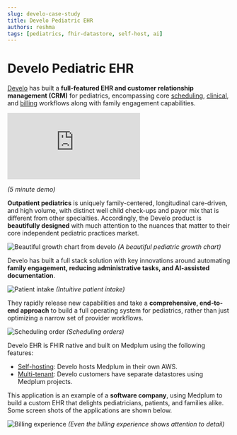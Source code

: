 ```yaml
---
slug: develo-case-study
title: Develo Pediatric EHR
authors: reshma
tags: [pediatrics, fhir-datastore, self-host, ai]
---
```


# Develo Pediatric EHR

[Develo](https://getdevelo.com/) has built a **full-featured EHR and customer relationship management (CRM)** for pediatrics, encompassing core [scheduling](/docs/scheduling), [clinical](/docs/charting), and [billing](/docs/billing) workflows along with family engagement capabilities.

<!-- truncate -->

<div className="responsive-iframe-wrapper">
  <iframe src="https://www.youtube.com/embed/Jk5jSEiBYbQ?start=0" title="YouTube video player" frameborder="0" allow="accelerometer; autoplay; clipboard-write; encrypted-media; gyroscope; picture-in-picture" allowfullscreen></iframe>
</div>

_(5 minute demo)_

**Outpatient pediatrics** is uniquely family-centered, longitudinal care-driven, and high volume, with distinct well child check-ups and payor mix that is different from other specialties. Accordingly, the Develo product is **beautifully designed** with much attention to the nuances that matter to their core independent pediatric practices market.

![Beautiful growth chart from develo](/img/blog/develo-growth-chart.png)
_(A beautiful pediatric growth chart)_

Develo has built a full stack solution with key innovations around automating **family engagement, reducing administrative tasks, and AI-assisted documentation**.

![Patient intake](/img/blog/develo-intake.png)
_(Intuitive patient intake)_

They rapidly release new capabilities and take a **comprehensive, end-to-end approach** to build a full operating system for pediatrics, rather than just optimizing a narrow set of provider workflows.

![Scheduling order](/img/blog/develo-scheduling-order.png)
_(Scheduling orders)_

Develo EHR is FHIR native and built on Medplum using the following features:

- [Self-hosting](/docs/self-hosting): Develo hosts Medplum in their own AWS.
- [Multi-tenant](/docs/user-management#background-user-model): Develo customers have separate datastores using Medplum projects.

This application is an example of a **software company**, using Medplum to build a custom EHR that delights pediatricians, patients, and families alike. Some screen shots of the applications are shown below.

![Billing experience](/img/blog/develo-billing.png)
_(Even the billing experience shows attention to detail)_
